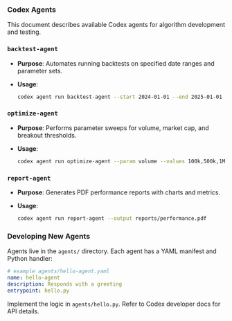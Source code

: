 ### Codex Agents

This document describes available Codex agents for algorithm development and testing.

### `backtest-agent`

* **Purpose**: Automates running backtests on specified date ranges and parameter sets.
* **Usage**:

  ```bash
  codex agent run backtest-agent --start 2024-01-01 --end 2025-01-01
  ```

### `optimize-agent`

* **Purpose**: Performs parameter sweeps for volume, market cap, and breakout thresholds.
* **Usage**:

  ```bash
  codex agent run optimize-agent --param volume --values 100k,500k,1M
  ```

### `report-agent`

* **Purpose**: Generates PDF performance reports with charts and metrics.
* **Usage**:

  ```bash
  codex agent run report-agent --output reports/performance.pdf
  ```

### Developing New Agents

Agents live in the `agents/` directory. Each agent has a YAML manifest and Python handler:

```yaml
# example agents/hello-agent.yaml
name: hello-agent
description: Responds with a greeting
entrypoint: hello.py
```

Implement the logic in `agents/hello.py`. Refer to Codex developer docs for API details.

